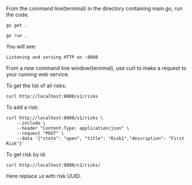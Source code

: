 From the command line(terminal) in the directory containing main.go, run the code.
<pre><code>go get .
</code></pre>
<pre><code>go run .
</code></pre>

You will see:
<pre><code>Listening and serving HTTP on :8080
</code></pre>

From a new command line window(terminal), use curl to make a request to your running web service.

To get the list of all risks:
<pre><code>curl http://localhost:8080/v1/risks
</code></pre>

To add a risk:
<pre><code>curl http://localhost:8080/v1/risks \
    --include \
    --header "Content-Type: application/json" \
    --request "POST" \
    --data '{"state": "open", "title": "Risk1","description": "First Risk"}'
</code></pre>

To get risk by id:
<pre><code>curl http://localhost:8080/v1/risks/<id>
</code></pre>
Here replace <code>id</code> with risk UUID.



